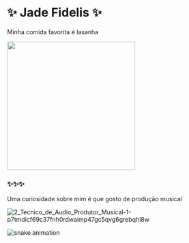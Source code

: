 # ✨ Jade Fidelis ✨
Minha comida favorita é lasanha

<img src="https://www.unileverfoodsolutions.com.br/dam/global-ufs/mcos/SLA/calcmenu/recipes/BR-recipes/vegetables-&-vegetable-dishes/lasanha-the-vegetarian-butcher/main-header.jpg" width="300">
  
###   ✨✨✨
Uma curiosidade sobre mim é que gosto de produção musical


![2_Tecnico_de_Audio_Produtor_Musical-1-p7tmdicf69c37fnh0rdwaimp47gc5qvg6grebqhl8w](https://user-images.githubusercontent.com/108246778/176812470-06a800b6-8998-49a5-a67f-8f2aa001bca8.png)

![snake animation](https://github.com/soudeja/desafio-1/blob/main/.github/workflows/cobrinha.yml)
